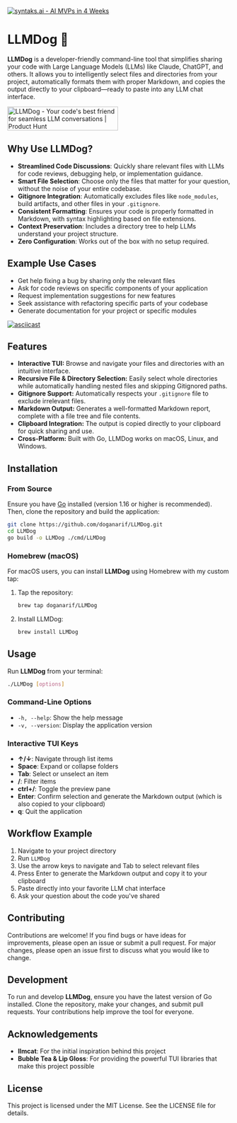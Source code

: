 <a href="https://syntaks.ai" target="_blank"><img src="https://img.shields.io/badge/syntaks.ai-AI%20MVPs%20in%204%20Weeks-f39c12?style=for-the-badge&logo=data:image/svg+xml;base64,PHN2ZyB3aWR0aD0iMjQiIGhlaWdodD0iMjQiIHhtbG5zPSJodHRwOi8vd3d3LnczLm9yZy8yMDAwL3N2ZyI+PHBhdGggZD0iTTEyIDJsMyAxMC0xMCA5eiIgZmlsbD0iIzAwZmY5ZCIvPjwvc3ZnPg==" alt="syntaks.ai - AI MVPs in 4 Weeks"></a>
# LLMDog 🐶

**LLMDog** is a developer-friendly command-line tool that simplifies sharing your code with Large Language Models (LLMs) like Claude, ChatGPT, and others. It allows you to intelligently select files and directories from your project, automatically formats them with proper Markdown, and copies the output directly to your clipboard—ready to paste into any LLM chat interface.

<a href="https://www.producthunt.com/posts/llmdog?embed=true&utm_source=badge-featured&utm_medium=badge&utm_souce=badge-llmdog" target="_blank"><img src="https://api.producthunt.com/widgets/embed-image/v1/featured.svg?post_id=938141&theme=light&t=1741167251516" alt="LLMDog - Your&#0032;code&#0039;s&#0032;best&#0032;friend&#0032;for&#0032;seamless&#0032;LLM&#0032;conversations | Product Hunt" style="width: 250px; height: 54px;" width="250" height="54" /></a>


## Why Use LLMDog?

- **Streamlined Code Discussions**: Quickly share relevant files with LLMs for code reviews, debugging help, or implementation guidance.
- **Smart File Selection**: Choose only the files that matter for your question, without the noise of your entire codebase.
- **Gitignore Integration**: Automatically excludes files like `node_modules`, build artifacts, and other files in your `.gitignore`.
- **Consistent Formatting**: Ensures your code is properly formatted in Markdown, with syntax highlighting based on file extensions.
- **Context Preservation**: Includes a directory tree to help LLMs understand your project structure.
- **Zero Configuration**: Works out of the box with no setup required.

## Example Use Cases

- Get help fixing a bug by sharing only the relevant files
- Ask for code reviews on specific components of your application
- Request implementation suggestions for new features
- Seek assistance with refactoring specific parts of your codebase
- Generate documentation for your project or specific modules

[![asciicast](https://asciinema.org/a/lq2kdE5H1efWxz8296EfZVfHk.svg)](https://asciinema.org/a/lq2kdE5H1efWxz8296EfZVfHk)

## Features

- **Interactive TUI:** Browse and navigate your files and directories with an intuitive interface.
- **Recursive File & Directory Selection:** Easily select whole directories while automatically handling nested files and skipping Gitignored paths.
- **Gitignore Support:** Automatically respects your `.gitignore` file to exclude irrelevant files.
- **Markdown Output:** Generates a well-formatted Markdown report, complete with a file tree and file contents.
- **Clipboard Integration:** The output is copied directly to your clipboard for quick sharing and use.
- **Cross-Platform:** Built with Go, LLMDog works on macOS, Linux, and Windows.

## Installation

### From Source

Ensure you have [Go](https://golang.org/) installed (version 1.16 or higher is recommended). Then, clone the repository and build the application:

```bash
git clone https://github.com/doganarif/LLMDog.git
cd LLMDog
go build -o LLMDog ./cmd/LLMDog
```

### Homebrew (macOS)

For macOS users, you can install **LLMDog** using Homebrew with my custom tap:

1. Tap the repository:
   ```bash
   brew tap doganarif/LLMDog
   ```

2. Install LLMDog:
   ```bash
   brew install LLMDog
   ```

## Usage

Run **LLMDog** from your terminal:

```bash
./LLMDog [options]
```

### Command-Line Options

- `-h, --help`: Show the help message
- `-v, --version`: Display the application version

### Interactive TUI Keys

- **↑/↓**: Navigate through list items
- **Space**: Expand or collapse folders
- **Tab**: Select or unselect an item
- **/**: Filter items
- **ctrl+/**: Toggle the preview pane
- **Enter**: Confirm selection and generate the Markdown output (which is also copied to your clipboard)
- **q**: Quit the application

## Workflow Example

1. Navigate to your project directory
2. Run `LLMDog`
3. Use the arrow keys to navigate and Tab to select relevant files
4. Press Enter to generate the Markdown output and copy it to your clipboard
5. Paste directly into your favorite LLM chat interface
6. Ask your question about the code you've shared

## Contributing

Contributions are welcome! If you find bugs or have ideas for improvements, please open an issue or submit a pull request. For major changes, please open an issue first to discuss what you would like to change.

## Development

To run and develop **LLMDog**, ensure you have the latest version of Go installed. Clone the repository, make your changes, and submit pull requests. Your contributions help improve the tool for everyone.

## Acknowledgements

- **llmcat**: For the initial inspiration behind this project
- **Bubble Tea & Lip Gloss**: For providing the powerful TUI libraries that make this project possible

## License

This project is licensed under the MIT License. See the LICENSE file for details.
